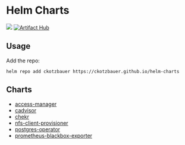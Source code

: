 # Helm Charts

[![](https://github.com/ckotzbauer/helm-charts/workflows/Release%20Charts/badge.svg?branch=main)](https://github.com/ckotzbauer/helm-charts/actions)
[![Artifact Hub](https://img.shields.io/endpoint?url=https://artifacthub.io/badge/repository/ckotzbauer)](https://artifacthub.io/packages/search?repo=ckotzbauer)

## Usage

Add the repo:

```
helm repo add ckotzbauer https://ckotzbauer.github.io/helm-charts
```

## Charts

- [access-manager](https://github.com/ckotzbauer/helm-charts/tree/main/charts/access-manager)
- [cadvisor](https://github.com/ckotzbauer/helm-charts/tree/main/charts/cadvisor)
- [chekr](https://github.com/ckotzbauer/helm-charts/tree/main/charts/chekr)
- [nfs-client-provisioner](https://github.com/ckotzbauer/helm-charts/tree/main/charts/nfs-client-provisioner)
- [postgres-operator](https://github.com/ckotzbauer/helm-charts/tree/main/charts/postgres-operator)
- [prometheus-blackbox-exporter](https://github.com/ckotzbauer/helm-charts/tree/main/charts/prometheus-blackbox-exporter)
